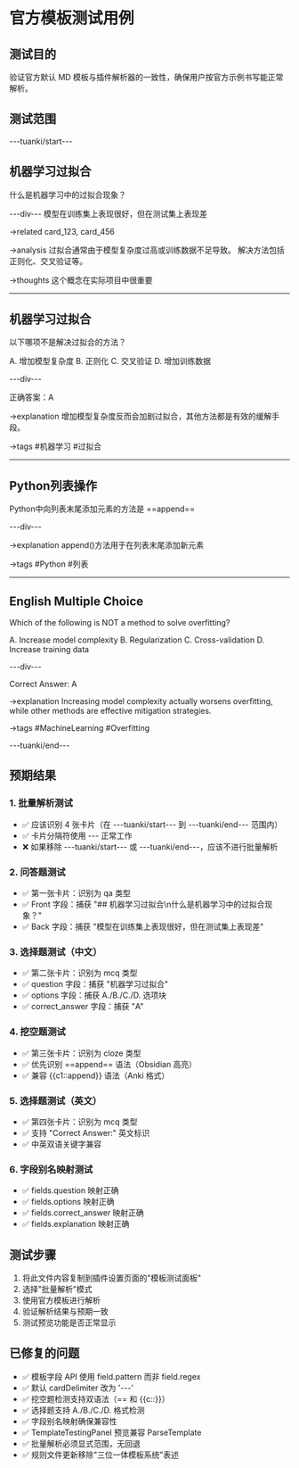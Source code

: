 # 官方模板测试用例

## 测试目的
验证官方默认 MD 模板与插件解析器的一致性，确保用户按官方示例书写能正常解析。

## 测试范围
---tuanki/start---

## 机器学习过拟合
什么是机器学习中的过拟合现象？

---div---
模型在训练集上表现很好，但在测试集上表现差

->related
card_123, card_456

->analysis
过拟合通常由于模型复杂度过高或训练数据不足导致。
解决方法包括正则化、交叉验证等。

->thoughts
这个概念在实际项目中很重要

---

## 机器学习过拟合
以下哪项不是解决过拟合的方法？

A. 增加模型复杂度
B. 正则化
C. 交叉验证
D. 增加训练数据

---div---

正确答案：A

->explanation
增加模型复杂度反而会加剧过拟合，其他方法都是有效的缓解手段。

->tags
#机器学习 #过拟合

---

## Python列表操作
Python中向列表末尾添加元素的方法是 ==append==

---div---

->explanation
append()方法用于在列表末尾添加新元素

->tags
#Python #列表

---

## English Multiple Choice
Which of the following is NOT a method to solve overfitting?

A. Increase model complexity
B. Regularization
C. Cross-validation
D. Increase training data

---div---

Correct Answer: A

->explanation
Increasing model complexity actually worsens overfitting, while other methods are effective mitigation strategies.

->tags
#MachineLearning #Overfitting

---tuanki/end---

## 预期结果

### 1. 批量解析测试
- ✅ 应该识别 4 张卡片（在 ---tuanki/start--- 到 ---tuanki/end--- 范围内）
- ✅ 卡片分隔符使用 --- 正常工作
- ❌ 如果移除 ---tuanki/start--- 或 ---tuanki/end---，应该不进行批量解析

### 2. 问答题测试
- ✅ 第一张卡片：识别为 qa 类型
- ✅ Front 字段：捕获 "## 机器学习过拟合\n什么是机器学习中的过拟合现象？"
- ✅ Back 字段：捕获 "模型在训练集上表现很好，但在测试集上表现差"

### 3. 选择题测试（中文）
- ✅ 第二张卡片：识别为 mcq 类型
- ✅ question 字段：捕获 "机器学习过拟合"
- ✅ options 字段：捕获 A./B./C./D. 选项块
- ✅ correct_answer 字段：捕获 "A"

### 4. 挖空题测试
- ✅ 第三张卡片：识别为 cloze 类型
- ✅ 优先识别 ==append== 语法（Obsidian 高亮）
- ✅ 兼容 {{c1::append}} 语法（Anki 格式）

### 5. 选择题测试（英文）
- ✅ 第四张卡片：识别为 mcq 类型
- ✅ 支持 "Correct Answer:" 英文标识
- ✅ 中英双语关键字兼容

### 6. 字段别名映射测试
- ✅ fields.question 映射正确
- ✅ fields.options 映射正确
- ✅ fields.correct_answer 映射正确
- ✅ fields.explanation 映射正确

## 测试步骤
1. 将此文件内容复制到插件设置页面的"模板测试面板"
2. 选择"批量解析"模式
3. 使用官方模板进行解析
4. 验证解析结果与预期一致
5. 测试预览功能是否正常显示

## 已修复的问题
- ✅ 模板字段 API 使用 field.pattern 而非 field.regex
- ✅ 默认 cardDelimiter 改为 '---'
- ✅ 挖空题检测支持双语法（== 和 {{c::}}）
- ✅ 选择题支持 A./B./C./D. 格式检测
- ✅ 字段别名映射确保兼容性
- ✅ TemplateTestingPanel 预览兼容 ParseTemplate
- ✅ 批量解析必须显式范围，无回退
- ✅ 规则文件更新移除"三位一体模板系统"表述
